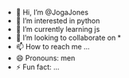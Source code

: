 - 👋 Hi, I’m @JogaJones
- 👀 I’m interested in python
- 🌱 I’m currently learning js
- 💞️ I’m looking to collaborate on *
- 📫 How to reach me ...
- 😄 Pronouns: men
- ⚡ Fun fact: ...

<!---
JogaJones/JogaJones is a ✨ special ✨ repository because its `README.md` (this file) appears on your GitHub profile.
You can click the Preview link to take a look at your changes.
--->
